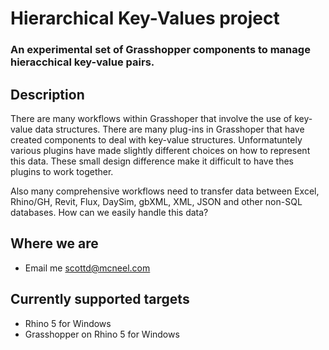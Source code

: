 Hierarchical Key-Values project
=========
### An experimental set of Grasshopper components to manage hieracchical key-value pairs.


Description
-----------

There are many workflows within Grasshoper that involve the use of key-value data structures. There are many plug-ins in Grasshoper that have created components to deal with key-value structures. Unformatuntely various plugins have made slightly different choices on how to represent this data. These small design difference make it difficult to have thes plugins to work together.

Also many comprehensive workflows need to transfer data between Excel, Rhino/GH, Revit, Flux, DaySim, gbXML, XML, JSON and other non-SQL databases.  How can we easily handle this data? 

Where we are
------------

* Email me [scottd@mcneel.com](mailto:scottd@mcneel.com)

Currently supported targets
---------------------------

* Rhino 5 for Windows
* Grasshopper on Rhino 5 for Windows